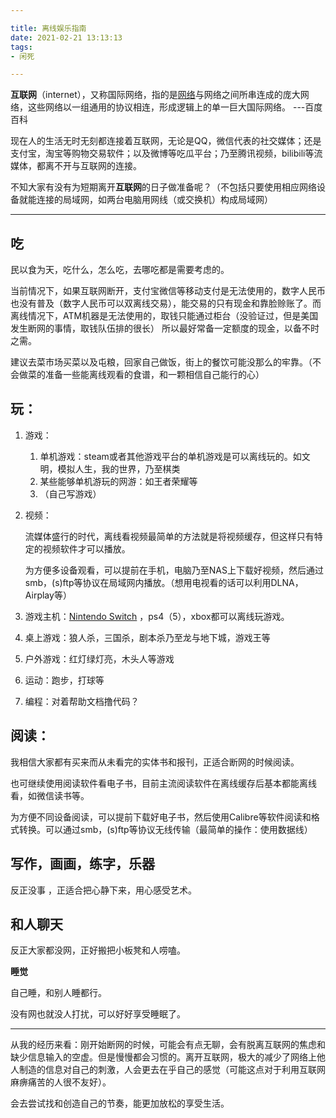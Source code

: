 ```yaml
---

title: 离线娱乐指南
date: 2021-02-21 13:13:13
tags: 
- 闲死

---
```


**互联网**（internet），又称国际网络，指的是[网络](https://baike.baidu.com/item/网络/143243)与网络之间所串连成的庞大网络，这些网络以一组通用的协议相连，形成逻辑上的单一巨大国际网络。                        ---百度百科

现在人的生活无时无刻都连接着互联网，无论是QQ，微信代表的社交媒体；还是支付宝，淘宝等购物交易软件；以及微博等吃瓜平台；乃至腾讯视频，bilibili等流媒体，都离不开与互联网的连接。

不知大家有没有为短期离开**互联网**的日子做准备呢？（不包括只要使用相应网络设备就能连接的局域网，如两台电脑用网线（或交换机）构成局域网）

---



## **吃**

民以食为天，吃什么，怎么吃，去哪吃都是需要考虑的。

当前情况下，如果互联网断开，支付宝微信等移动支付是无法使用的，数字人民币也没有普及（数字人民币可以双离线交易），能交易的只有现金和靠脸赊账了。而离线情况下，ATM机器是无法使用的，取钱只能通过柜台（没验证过，但是美国发生断网的事情，取钱队伍排的很长）   所以最好常备一定额度的现金，以备不时之需。

建议去菜市场买菜以及屯粮，回家自己做饭，街上的餐饮可能没那么的牢靠。（不会做菜的准备一些能离线观看的食谱，和一颗相信自己能行的心）

## **玩**：

1. 游戏： 

   1. 单机游戏：steam或者其他游戏平台的单机游戏是可以离线玩的。如文明，模拟人生，我的世界，乃至棋类
   2. 某些能够单机游玩的网游：如王者荣耀等
   3. （自己写游戏）

2. 视频：

   流媒体盛行的时代，离线看视频最简单的方法就是将视频缓存，但这样只有特定的视频软件才可以播放。

   为方便多设备观看，可以提前在手机，电脑乃至NAS上下载好视频，然后通过smb，(s)ftp等协议在局域网内播放。（想用电视看的话可以利用DLNA，Airplay等）

3. 游戏主机：[Nintendo Switch](https://www.nintendo.com.hk/hardware/switch/feature/) ，ps4（5），xbox都可以离线玩游戏。 

4. 桌上游戏：狼人杀，三国杀，剧本杀乃至龙与地下城，游戏王等

5. 户外游戏：红灯绿灯亮，木头人等游戏

6. 运动：跑步，打球等

7. 编程：对着帮助文档撸代码？

## **阅读**：

我相信大家都有买来而从未看完的实体书和报刊，正适合断网的时候阅读。

也可继续使用阅读软件看电子书，目前主流阅读软件在离线缓存后基本都能离线看，如微信读书等。

为方便不同设备阅读，可以提前下载好电子书，然后使用Calibre等软件阅读和格式转换。可以通过smb，(s)ftp等协议无线传输（最简单的操作：使用数据线）

## **写作，画画，练字，乐器**

反正没事 ，正适合把心静下来，用心感受艺术。



## **和人聊天**

反正大家都没网，正好搬把小板凳和人唠嗑。



**睡觉**

自己睡，和别人睡都行。

没有网也就没人打扰，可以好好享受睡眠了。

---

从我的经历来看：刚开始断网的时候，可能会有点无聊，会有脱离互联网的焦虑和缺少信息输入的空虚。但是慢慢都会习惯的。离开互联网，极大的减少了网络上他人制造的信息对自己的刺激，人会更去在乎自己的感觉（可能这点对于利用互联网麻痹痛苦的人很不友好）。

会去尝试找和创造自己的节奏，能更加放松的享受生活。




















